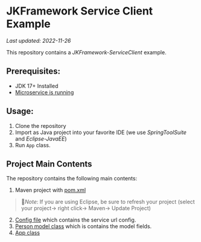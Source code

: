 # JKFramework Service Client Example
_Last updated: 2022-11-26_


This repository contains a _JKFramework-ServiceClient_ example.

## Prerequisites:
- JDK 17+ Installed
- [Microservice is running](https://github.com/kiswanij/jkframework-microservice-example)

## Usage:
1. Clone the repository
2. Import as Java project into your favorite IDE (we use _SpringToolSuite_ and _Eclipse-JavaEE_)
3. Run `App` class.

## Project Main Contents 
The repository  contains the following main contents: 
1. Maven project with [pom.xml](pom.xml)
  > :page_facing_up:*Note*: If you are using Eclipse, be sure to refresh your project (select your project→ right click→ Maven→ Update Project)
2. [Config file](src/main/resources/config.properties) which contains the service url config.
3. [Person model class](src/main/java/com/app/Person.java) which is contains the model fields.
4. [App class](src/main/java/com/app/App.java)  

